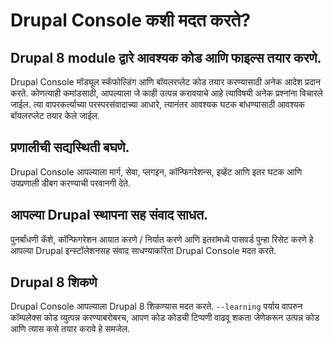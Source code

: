 # Drupal Console कशी मदत करते?

## Drupal 8 module द्वारे आवश्यक कोड आणि फाइल्स तयार करणे.
Drupal Console मॉड्यूल स्कॅफोल्डिंग आणि बॉयलरप्लेट कोड तयार करण्यासाठी अनेक आदेश प्रदान करते. कोणत्याही कमांडसाठी, आपल्याला जे काही उत्पन्न करावयाचे आहे त्याविषयी अनेक प्रश्नांना विचारले जाईल. त्या वापरकर्त्याच्या परस्परसंवादाच्या आधारे, त्यानंतर आवश्यक घटक बांधण्यासाठी आवश्यक बॉयलरप्लेट तयार केले जाईल.

## प्रणालीची सद्यस्थिती बघणे.
Drupal Console आपल्याला मार्ग, सेवा, प्लगइन, कॉन्फिगरेशन्स, इव्हेंट आणि इतर घटक आणि उपप्रणाली डीबग करण्याची परवानगी देते.

## आपल्या Drupal स्थापना सह संवाद साधत.
पुनर्बांधणी कॅशे, कॉन्फिगरेशन आयात करणे / निर्यात करणे आणि इतरांमध्ये पासवर्ड पुन्हा रिसेट करणे हे आपल्या Drupal इन्स्टॉलेशनसह संवाद साधण्याकरिता Drupal Console मदत करते.

## Drupal 8 शिकणे
Drupal Console आपल्याला Drupal 8 शिकण्यास मदत करते. `--learning` पर्याय वापरुन कॉम्पलेक्स कोड व्युत्पन्न करण्याबरोबरच, आपण कोड कोडची टिप्पणी वाढवू शकता जेणेकरून उत्पन्न कोड आणि त्यास कसे तयार करावे हे समजेल.
